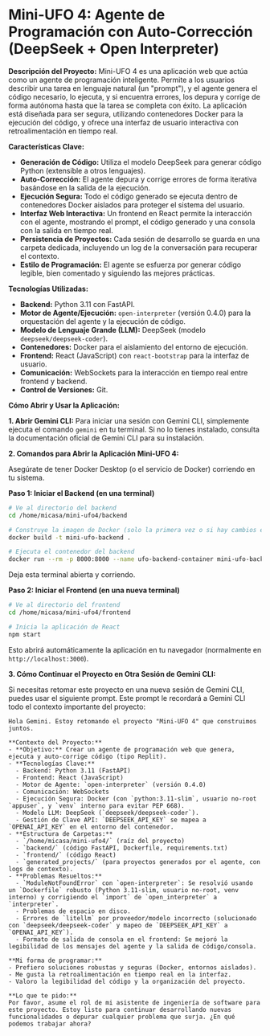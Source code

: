 # Mini-UFO 4: Agente de Programación con Auto-Corrección (DeepSeek + Open Interpreter)

**Descripción del Proyecto:**
Mini-UFO 4 es una aplicación web que actúa como un agente de programación inteligente. Permite a los usuarios describir una tarea en lenguaje natural (un "prompt"), y el agente genera el código necesario, lo ejecuta, y si encuentra errores, los depura y corrige de forma autónoma hasta que la tarea se completa con éxito. La aplicación está diseñada para ser segura, utilizando contenedores Docker para la ejecución del código, y ofrece una interfaz de usuario interactiva con retroalimentación en tiempo real.

**Características Clave:**
*   **Generación de Código:** Utiliza el modelo DeepSeek para generar código Python (extensible a otros lenguajes).
*   **Auto-Corrección:** El agente depura y corrige errores de forma iterativa basándose en la salida de la ejecución.
*   **Ejecución Segura:** Todo el código generado se ejecuta dentro de contenedores Docker aislados para proteger el sistema del usuario.
*   **Interfaz Web Interactiva:** Un frontend en React permite la interacción con el agente, mostrando el prompt, el código generado y una consola con la salida en tiempo real.
*   **Persistencia de Proyectos:** Cada sesión de desarrollo se guarda en una carpeta dedicada, incluyendo un log de la conversación para recuperar el contexto.
*   **Estilo de Programación:** El agente se esfuerza por generar código legible, bien comentado y siguiendo las mejores prácticas.

**Tecnologías Utilizadas:**
*   **Backend:** Python 3.11 con FastAPI.
*   **Motor de Agente/Ejecución:** `open-interpreter` (versión 0.4.0) para la orquestación del agente y la ejecución de código.
*   **Modelo de Lenguaje Grande (LLM):** DeepSeek (modelo `deepseek/deepseek-coder`).
*   **Contenedores:** Docker para el aislamiento del entorno de ejecución.
*   **Frontend:** React (JavaScript) con `react-bootstrap` para la interfaz de usuario.
*   **Comunicación:** WebSockets para la interacción en tiempo real entre frontend y backend.
*   **Control de Versiones:** Git.

**Cómo Abrir y Usar la Aplicación:**

**1. Abrir Gemini CLI:**
   Para iniciar una sesión con Gemini CLI, simplemente ejecuta el comando `gemini` en tu terminal. Si no lo tienes instalado, consulta la documentación oficial de Gemini CLI para su instalación.

**2. Comandos para Abrir la Aplicación Mini-UFO 4:**

   Asegúrate de tener Docker Desktop (o el servicio de Docker) corriendo en tu sistema.

   **Paso 1: Iniciar el Backend (en una terminal)**
   ```bash
   # Ve al directorio del backend
   cd /home/micasa/mini-ufo4/backend

   # Construye la imagen de Docker (solo la primera vez o si hay cambios en el Dockerfile/dependencias)
   docker build -t mini-ufo-backend .

   # Ejecuta el contenedor del backend
   docker run --rm -p 8000:8000 --name ufo-backend-container mini-ufo-backend
   ```
   Deja esta terminal abierta y corriendo.

   **Paso 2: Iniciar el Frontend (en una nueva terminal)**
   ```bash
   # Ve al directorio del frontend
   cd /home/micasa/mini-ufo4/frontend

   # Inicia la aplicación de React
   npm start
   ```
   Esto abrirá automáticamente la aplicación en tu navegador (normalmente en `http://localhost:3000`).

**3. Cómo Continuar el Proyecto en Otra Sesión de Gemini CLI:**

   Si necesitas retomar este proyecto en una nueva sesión de Gemini CLI, puedes usar el siguiente prompt. Este prompt le recordará a Gemini CLI todo el contexto importante del proyecto:

   ```
   Hola Gemini. Estoy retomando el proyecto "Mini-UFO 4" que construimos juntos.

   **Contexto del Proyecto:**
   - **Objetivo:** Crear un agente de programación web que genera, ejecuta y auto-corrige código (tipo Replit).
   - **Tecnologías Clave:**
     - Backend: Python 3.11 (FastAPI)
     - Frontend: React (JavaScript)
     - Motor de Agente: `open-interpreter` (versión 0.4.0)
     - Comunicación: WebSockets
     - Ejecución Segura: Docker (con `python:3.11-slim`, usuario no-root `appuser`, y `venv` interno para evitar PEP 668).
     - Modelo LLM: DeepSeek (`deepseek/deepseek-coder`).
     - Gestión de Clave API: `DEEPSEEK_API_KEY` se mapea a `OPENAI_API_KEY` en el entorno del contenedor.
   - **Estructura de Carpetas:**
     - `/home/micasa/mini-ufo4/` (raíz del proyecto)
     - `backend/` (código FastAPI, Dockerfile, requirements.txt)
     - `frontend/` (código React)
     - `generated_projects/` (para proyectos generados por el agente, con logs de contexto).
   - **Problemas Resueltos:**
     - `ModuleNotFoundError` con `open-interpreter`: Se resolvió usando un `Dockerfile` robusto (Python 3.11-slim, usuario no-root, venv interno) y corrigiendo el `import` de `open_interpreter` a `interpreter`.
     - Problemas de espacio en disco.
     - Errores de `litellm` por proveedor/modelo incorrecto (solucionado con `deepseek/deepseek-coder` y mapeo de `DEEPSEEK_API_KEY` a `OPENAI_API_KEY`).
     - Formato de salida de consola en el frontend: Se mejoró la legibilidad de los mensajes del agente y la salida de código/consola.

   **Mi forma de programar:**
   - Prefiero soluciones robustas y seguras (Docker, entornos aislados).
   - Me gusta la retroalimentación en tiempo real en la interfaz.
   - Valoro la legibilidad del código y la organización del proyecto.

   **Lo que te pido:**
   Por favor, asume el rol de mi asistente de ingeniería de software para este proyecto. Estoy listo para continuar desarrollando nuevas funcionalidades o depurar cualquier problema que surja. ¿En qué podemos trabajar ahora?
   ```